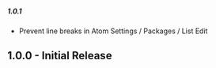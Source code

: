 ##### 1.0.1
* Prevent line breaks in Atom Settings / Packages / List Edit

## 1.0.0 - Initial Release
